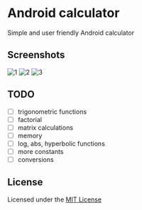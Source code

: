 # Android calculator

Simple and user friendly Android calculator

## Screenshots

![1](./screenshots/1.png)
![2](./screenshots/2.png)
![3](./screenshots/3.png)

## TODO

- [ ] trigonometric functions
- [ ] factorial
- [ ] matrix calculations
- [ ] memory
- [ ] log, abs, hyperbolic functions
- [ ] more constants
- [ ] conversions

## License

Licensed under the [MIT License](LICENSE)

